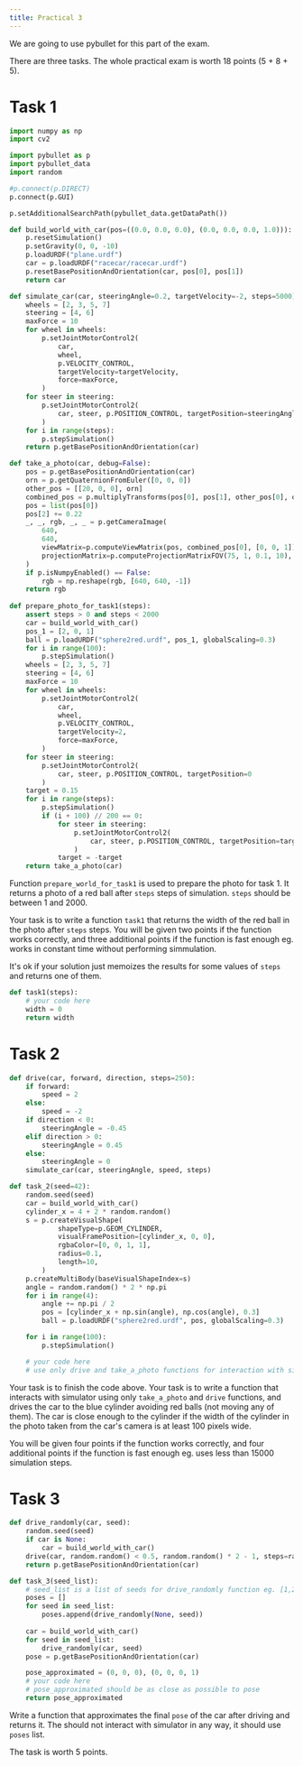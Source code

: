 ```yaml
---
title: Practical 3
---
```


We are going to use pybullet for this part of the exam.

There are three tasks. The whole practical exam is worth 18 points (5 + 8 + 5).

# Task 1

```python
import numpy as np
import cv2

import pybullet as p
import pybullet_data
import random

#p.connect(p.DIRECT)
p.connect(p.GUI)

p.setAdditionalSearchPath(pybullet_data.getDataPath())

def build_world_with_car(pos=((0.0, 0.0, 0.0), (0.0, 0.0, 0.0, 1.0))):
    p.resetSimulation()
    p.setGravity(0, 0, -10)
    p.loadURDF("plane.urdf")
    car = p.loadURDF("racecar/racecar.urdf")
    p.resetBasePositionAndOrientation(car, pos[0], pos[1])
    return car

def simulate_car(car, steeringAngle=0.2, targetVelocity=-2, steps=5000):
    wheels = [2, 3, 5, 7]
    steering = [4, 6]
    maxForce = 10
    for wheel in wheels:
        p.setJointMotorControl2(
            car,
            wheel,
            p.VELOCITY_CONTROL,
            targetVelocity=targetVelocity,
            force=maxForce,
        )
    for steer in steering:
        p.setJointMotorControl2(
            car, steer, p.POSITION_CONTROL, targetPosition=steeringAngle
        )
    for i in range(steps):
        p.stepSimulation()
    return p.getBasePositionAndOrientation(car)

def take_a_photo(car, debug=False):
    pos = p.getBasePositionAndOrientation(car)
    orn = p.getQuaternionFromEuler([0, 0, 0])
    other_pos = [[20, 0, 0], orn]
    combined_pos = p.multiplyTransforms(pos[0], pos[1], other_pos[0], other_pos[1])
    pos = list(pos[0])
    pos[2] += 0.22
    _, _, rgb, _, _ = p.getCameraImage(
        640,
        640,
        viewMatrix=p.computeViewMatrix(pos, combined_pos[0], [0, 0, 1]),
        projectionMatrix=p.computeProjectionMatrixFOV(75, 1, 0.1, 10),
    )
    if p.isNumpyEnabled() == False:
        rgb = np.reshape(rgb, [640, 640, -1])
    return rgb
    
def prepare_photo_for_task1(steps):
    assert steps > 0 and steps < 2000
    car = build_world_with_car()
    pos_1 = [2, 0, 1]
    ball = p.loadURDF("sphere2red.urdf", pos_1, globalScaling=0.3)    
    for i in range(100):
        p.stepSimulation()
    wheels = [2, 3, 5, 7]
    steering = [4, 6]
    maxForce = 10
    for wheel in wheels:
        p.setJointMotorControl2(
            car,
            wheel,
            p.VELOCITY_CONTROL,
            targetVelocity=2,
            force=maxForce,
        )
    for steer in steering:
        p.setJointMotorControl2(
            car, steer, p.POSITION_CONTROL, targetPosition=0
        )
    target = 0.15
    for i in range(steps):
        p.stepSimulation()
        if (i + 100) // 200 == 0:
            for steer in steering:
                p.setJointMotorControl2(
                    car, steer, p.POSITION_CONTROL, targetPosition=target
                )
            target = -target
    return take_a_photo(car)
```

Function `prepare_world_for_task1` is used to prepare the photo for task 1. It returns a photo of a red ball after `steps` steps of simulation. `steps` should be between 1 and 2000.


Your task is to write a function `task1` that returns the width of the red ball in the photo after `steps` steps. You will be given two points if the function works correctly, and three additional points if the function is fast enough eg. works in constant time without performing simmulation.

It's ok if your solution just memoizes the results for some values of `steps` and returns one of them.

```python
def task1(steps):
    # your code here
    width = 0
    return width
```

# Task 2

```python
def drive(car, forward, direction, steps=250):
    if forward:
        speed = 2
    else:
        speed = -2
    if direction < 0:
        steeringAngle = -0.45
    elif direction > 0:
        steeringAngle = 0.45
    else:
        steeringAngle = 0
    simulate_car(car, steeringAngle, speed, steps)

def task_2(seed=42):
    random.seed(seed)
    car = build_world_with_car()
    cylinder_x = 4 + 2 * random.random()
    s = p.createVisualShape(
            shapeType=p.GEOM_CYLINDER,
            visualFramePosition=[cylinder_x, 0, 0],
            rgbaColor=[0, 0, 1, 1],
            radius=0.1,
            length=10,
        )
    p.createMultiBody(baseVisualShapeIndex=s)
    angle = random.random() * 2 * np.pi
    for i in range(4):
        angle += np.pi / 2
        pos = [cylinder_x + np.sin(angle), np.cos(angle), 0.3]
        ball = p.loadURDF("sphere2red.urdf", pos, globalScaling=0.3)

    for i in range(100):
        p.stepSimulation()

    # your code here
    # use only drive and take_a_photo functions for interaction with simulator
```

Your task is to finish the code above. Your task is to write a function that interacts with simulator using only `take_a_photo` and `drive` functions, and drives the car to the blue cylinder avoiding red balls (not moving any of them).
The car is close enough to the cylinder if the width of the cylinder in the photo taken from the car's camera is at least 100 pixels wide.

You will be given four points if the function works correctly, and four additional points if the function is fast enough eg. uses less than 15000 simulation steps.

# Task 3

```python
def drive_randomly(car, seed):
    random.seed(seed)
    if car is None:
        car = build_world_with_car()
    drive(car, random.random() < 0.5, random.random() * 2 - 1, steps=random.randint(1000, 2000))
    return p.getBasePositionAndOrientation(car)

def task_3(seed_list):
    # seed_list is a list of seeds for drive_randomly function eg. [1,2,1,4]
    poses = []
    for seed in seed_list:
        poses.append(drive_randomly(None, seed))
    
    car = build_world_with_car()
    for seed in seed_list:
        drive_randomly(car, seed)
    pose = p.getBasePositionAndOrientation(car)

    pose_approximated = (0, 0, 0), (0, 0, 0, 1)
    # your code here
    # pose_approximated should be as close as possible to pose
    return pose_approximated
```

Write a function that approximates the final `pose` of the car after driving and returns it. The should not interact with
simulator in any way, it should use `poses` list.

The task is worth 5 points.

